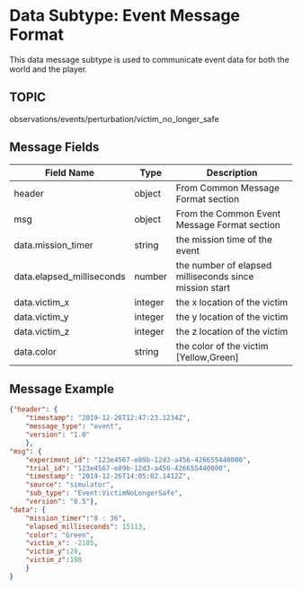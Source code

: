 # Data Subtype: Event Message Format
This data message subtype is used to communicate event data for both the world and the player. 

## TOPIC

observations/events/perturbation/victim_no_longer_safe

## Message Fields

| Field Name | Type | Description
| --- | --- | ---|
| header | object | From Common Message Format section
| msg | object | From the Common Event Message Format section 
| data.mission_timer | string | the mission time of the event
| data.elapsed_milliseconds | number | the number of elapsed milliseconds since mission start
| data.victim_x | integer | the x location of the victim
| data.victim_y | integer | the y location of the victim
| data.victim_z | integer | the z location of the victim
| data.color | string | the color of the victim [Yellow,Green]

## Message Example

```json
{"header": {
	"timestamp": "2019-12-26T12:47:23.1234Z",
	"message_type": "event",
	"version": "1.0"
	},
"msg": {
	"experiment_id": "123e4567-e89b-12d3-a456-426655440000", 
    "trial_id": "123e4567-e89b-12d3-a456-426655440000",
	"timestamp": "2019-12-26T14:05:02.1412Z",
	"source": "simulator",
	"sub_type": "Event:VictimNoLongerSafe",
	"version": "0.5"},
"data": {
	"mission_timer":"8 : 36",	
	"elapsed_milliseconds": 15113,	
	"color": "Green",	
	"victim_x": -2185,
	"victim_y":28,
	"victim_z":198
	}
}

```